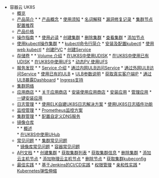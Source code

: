 * 容器云  UK8S
    * [概览](compute/uk8s/overview) 
    * [产品简介](compute/uk8s/introduction/README)
        * 
            * [产品概念](compute/uk8s/introduction/whatisuk8s)
            * [使用须知](/compute/uk8s/introduction/restriction)
            * [名词解释](compute/uk8s/introduction/concept)
            * [漏洞修复记录](compute/uk8s/introduction/vulnerability/README)
            * [集群节点配置推荐](compute/uk8s/introduction/node_requirements)
    * [产品价格](compute/uk8s/price)
    * [操作指南](compute/uk8s/userguide/README)
        * 
            * [使用必读](compute/uk8s/userguide/before_start)
            * [创建集群](compute/uk8s/userguide/createcluster)
            * [删除集群](compute/uk8s/userguide/deletecluster)
            * [查看集群](compute/uk8s/userguide/describecluster)
            * [添加节点](compute/uk8s/userguide/addnode)
    * [使用kubectl操作集群](compute/uk8s/manageviakubectl/README)
        * 
            * [kubectl命令行简介](compute/uk8s/manageviakubectl/intro_of_kubectl)
            * [安装及配置kubectl](compute/uk8s/manageviakubectl/connectviakubectl)
            * [使用web kubectl](compute/uk8s/manageviakubectl/webterminal)
            * [创建PVC](compute/uk8s/manageviakubectl/createpvc)
            * [创建Service](compute/uk8s/manageviakubectl/createservice)
    * [存储卷](compute/uk8s/volume/README)
        * 
            * [Volume 介绍](compute/uk8s/volume/intro)
            * [在UK8S中使用UDISK](compute/uk8s/volume/udisk)
            * [在UK8S中使用已有UDISK](compute/uk8s/volume/statusudisk)
            * [在UK8S中使用UFS](compute/uk8s/volume/ufs)
            * [动态PV 使用UFS](compute/uk8s/volume/dynamic_ufs)
    * [服务发现](compute/uk8s/service/README)
        * 
            * [Service 介绍](compute/uk8s/service/intro)
            * [通过内网ULB访问Service](compute/uk8s/service/internalservice)
            * [通过外网ULB访问Service](compute/uk8s/service/externalservice)
            * [使用已有的ULB](compute/uk8s/service/ulb_designation)
            * [ULB参数说明](compute/uk8s/service/annotations)
            * [获取真实客户端IP](compute/uk8s/service/getresourceip)
            * [通过ULB暴露Dashboard](compute/uk8s/service/dashboard)
            * [Ingress支持](compute/uk8s/service/ingress/README)
    * [集群网络](compute/uk8s/network)  
    * [应用商店](compute/uk8s/helm/README)
        * 
            * [关于应用商店](compute/uk8s/helm/abouthelm)
            * [安装使用应用商店](compute/uk8s/helm/init)
            * [安装应用](compute/uk8s/helm/install)
            * [管理应用](compute/uk8s/helm/manager)
            * [一键安装应用](compute/uk8s/helm/installapp)
    * [日志管理](compute/uk8s/log/README)
        * 
            * [使用ELK自建UK8S日志解决方案](compute/uk8s/log/elastic_filebeat_kibana_solution)
            * [使用UK8S日志插件功能](compute/uk8s/log/ELKplugin)
    * [监控管理](compute/uk8s/monitor/README.md)
        * 
            * [Prometheus监控方案](compute/uk8s/monitor/prometheus/README)
    * [集群管理](compute/uk8s/administercluster/README)
        * 
            * [配置自定义DNS服务](compute/uk8s/administercluster/custom_dns_service)  
    * [镜像仓库](compute/uk8s/dockerhub/README)  
        * 
            * [概述](compute/uk8s/dockerhub/outline)  
            * [在UK8S中使用UHub](compute/uk8s/dockerhub/using_uhub_in_uk8s)   
    * [常见问题](compute/uk8s/q/README)
        * 
            * [集群常见问题](compute/uk8s/q/cluster)  
            * [镜像库常见问题](compute/uk8s/q/registry) 
            * [容器常见问题](compute/uk8s/q/container) 
    * [API文档](compute/uk8s/api/README)
        * 
            * [创建集群](compute/uk8s/api/createuk8s)
            * [获取集群列表](compute/uk8s/api/listuk8s)
            * [获取集群信息](compute/uk8s/api/describeuk8s)
            * [删除集群](compute/uk8s/api/deluk8s)
            * [添加云主机节点](compute/uk8s/api/adduhostnode)
            * [添加物理云主机节点](compute/uk8s/api/addphostnode)
            * [删除节点](compute/uk8s/api/delnode)
            * [获取集群kubeconfig](compute/uk8s/api/getconfig) 
    * [最佳实践](compute/uk8s/bestpractice/README)
        * 
            * [基于Jenkins的CI/CD实践](compute/uk8s/bestpractice/cicd)
            * [权限管理](compute/uk8s/bestpractice/authorization/README)
            * [亲和性实践](compute/uk8s/bestpractice/affinity)
            * [Kubernetes弹性伸缩](compute/uk8s/bestpractice/autoscaling/README)